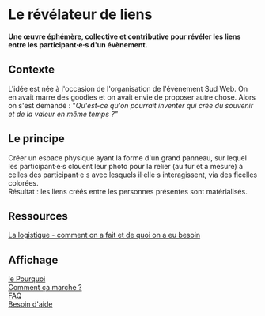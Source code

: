 # Le révélateur de liens
**Une œuvre éphémère, collective et contributive pour révéler les liens entre les participant·e·s d'un évènement.** 

## Contexte 
L'idée est née à l'occasion de l'organisation de l'évènement Sud Web. On en avait marre des goodies et on avait envie de proposer autre chose. Alors on s'est demandé : "*Qu'est-ce qu'on pourrait inventer qui crée du souvenir et de la valeur en même temps ?"* 

## Le principe
Créer un espace physique ayant la forme d'un grand panneau, sur lequel les participant·e·s clouent leur photo pour la relier (au fur et à mesure) à celles des participant·e·s avec lesquels il·elle·s interagissent, via des ficelles colorées.   
Résultat : les liens créés entre les personnes présentes sont matérialisés.

## Ressources
[La logistique - comment on a fait et de quoi on a eu besoin](https://github.com/Julia-barbelane/revelateur-de-liens/blob/master/logistique.md)

## Affichage
[le Pourquoi](https://github.com/Julia-barbelane/revelateur-de-liens/blob/master/affichages/le-pourquoi.md)  
[Comment ça marche ?](https://github.com/Julia-barbelane/revelateur-de-liens/blob/master/affichages/comment-ca-marche.md)  
[FAQ](https://github.com/Julia-barbelane/revelateur-de-liens/blob/master/affichages/la-faq.md)  
[Besoin d'aide](https://github.com/Julia-barbelane/revelateur-de-liens/blob/master/affichages/besoin-daide.md)  
